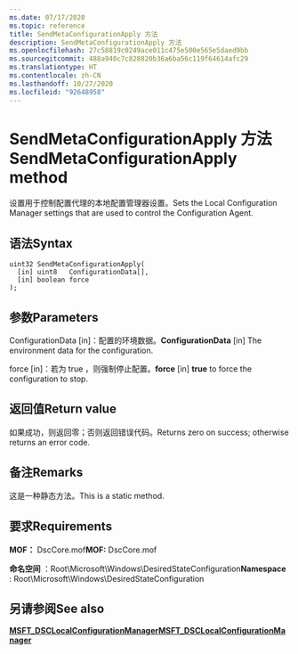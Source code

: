```yaml
---
ms.date: 07/17/2020
ms.topic: reference
title: SendMetaConfigurationApply 方法
description: SendMetaConfigurationApply 方法
ms.openlocfilehash: 27c58819c0249ace011c475e500e565e5daed9bb
ms.sourcegitcommit: 488a940c7c828820b36a6ba56c119f64614afc29
ms.translationtype: HT
ms.contentlocale: zh-CN
ms.lasthandoff: 10/27/2020
ms.locfileid: "92648958"
---
```

# <a name="sendmetaconfigurationapply-method"></a><span data-ttu-id="af733-103">SendMetaConfigurationApply 方法</span><span class="sxs-lookup"><span data-stu-id="af733-103">SendMetaConfigurationApply method</span></span>

<span data-ttu-id="af733-104">设置用于控制配置代理的本地配置管理器设置。</span><span class="sxs-lookup"><span data-stu-id="af733-104">Sets the Local Configuration Manager settings that are used to control the Configuration Agent.</span></span>

## <a name="syntax"></a><span data-ttu-id="af733-105">语法</span><span class="sxs-lookup"><span data-stu-id="af733-105">Syntax</span></span>

```mof
uint32 SendMetaConfigurationApply(
  [in] uint8   ConfigurationData[],
  [in] boolean force
);
```

## <a name="parameters"></a><span data-ttu-id="af733-106">参数</span><span class="sxs-lookup"><span data-stu-id="af733-106">Parameters</span></span>

<span data-ttu-id="af733-107">ConfigurationData  \[in\]：配置的环境数据。</span><span class="sxs-lookup"><span data-stu-id="af733-107">**ConfigurationData** \[in\] The environment data for the configuration.</span></span>

<span data-ttu-id="af733-108">force  \[in\]：若为 true  ，则强制停止配置。</span><span class="sxs-lookup"><span data-stu-id="af733-108">**force** \[in\] **true** to force the configuration to stop.</span></span>

## <a name="return-value"></a><span data-ttu-id="af733-109">返回值</span><span class="sxs-lookup"><span data-stu-id="af733-109">Return value</span></span>

<span data-ttu-id="af733-110">如果成功，则返回零；否则返回错误代码。</span><span class="sxs-lookup"><span data-stu-id="af733-110">Returns zero on success; otherwise returns an error code.</span></span>

## <a name="remarks"></a><span data-ttu-id="af733-111">备注</span><span class="sxs-lookup"><span data-stu-id="af733-111">Remarks</span></span>

<span data-ttu-id="af733-112">这是一种静态方法。</span><span class="sxs-lookup"><span data-stu-id="af733-112">This is a static method.</span></span>

## <a name="requirements"></a><span data-ttu-id="af733-113">要求</span><span class="sxs-lookup"><span data-stu-id="af733-113">Requirements</span></span>

<span data-ttu-id="af733-114">**MOF：** DscCore.mof</span><span class="sxs-lookup"><span data-stu-id="af733-114">**MOF:** DscCore.mof</span></span>

<span data-ttu-id="af733-115">**命名空间** ：Root\Microsoft\Windows\DesiredStateConfiguration</span><span class="sxs-lookup"><span data-stu-id="af733-115">**Namespace** : Root\Microsoft\Windows\DesiredStateConfiguration</span></span>

## <a name="see-also"></a><span data-ttu-id="af733-116">另请参阅</span><span class="sxs-lookup"><span data-stu-id="af733-116">See also</span></span>

[<span data-ttu-id="af733-117">**MSFT_DSCLocalConfigurationManager**</span><span class="sxs-lookup"><span data-stu-id="af733-117">**MSFT_DSCLocalConfigurationManager**</span></span>](msft-dsclocalconfigurationmanager.md)
